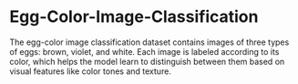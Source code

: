 # Egg-Color-Image-Classification
The egg-color image classification dataset contains images of three types of eggs: brown, violet, and white. Each image is labeled according to its color, which helps the model learn to distinguish between them based on visual features like color tones and texture.
